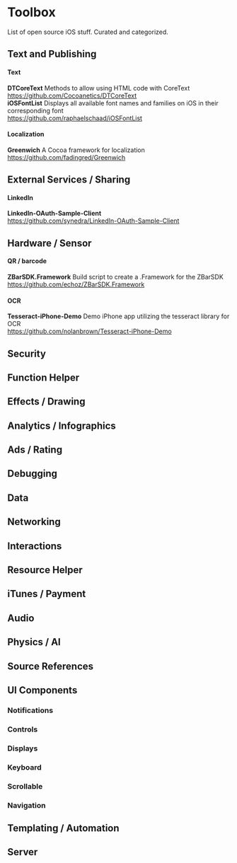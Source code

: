 Toolbox
=======

List of open source iOS stuff. Curated and categorized.

## Text and Publishing
#### Text
__DTCoreText__ Methods to allow using HTML code with CoreText  
https://github.com/Cocoanetics/DTCoreText  
__iOSFontList__ Displays all available font names and families on iOS in their corresponding font  
https://github.com/raphaelschaad/iOSFontList  
#### Localization
__Greenwich__ A Cocoa framework for localization  
https://github.com/fadingred/Greenwich  

## External Services / Sharing
#### LinkedIn
__LinkedIn-OAuth-Sample-Client__  
https://github.com/synedra/LinkedIn-OAuth-Sample-Client  

## Hardware / Sensor
#### QR / barcode
__ZBarSDK.Framework__ Build script to create a .Framework for the ZBarSDK  
https://github.com/echoz/ZBarSDK.Framework  
#### OCR
__Tesseract-iPhone-Demo__ Demo iPhone app utilizing the tesseract library for OCR  
https://github.com/nolanbrown/Tesseract-iPhone-Demo  

## Security

## Function Helper

## Effects / Drawing

## Analytics / Infographics

## Ads / Rating

## Debugging

## Data

## Networking

## Interactions

## Resource Helper

## iTunes / Payment

## Audio

## Physics / AI

## Source References

## UI Components
### Notifications
### Controls
### Displays
### Keyboard
### Scrollable
### Navigation

## Templating / Automation

## Server
